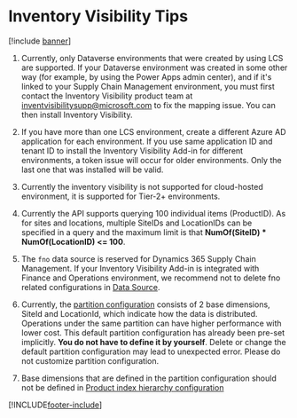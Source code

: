 <!--
 * @Author: your name
 * @Date: 2021-12-08 17:50:36
 * @LastEditTime: 2021-12-08 18:02:26
 * @LastEditors: Please set LastEditors
 * @Description: 打开koroFileHeader查看配置 进行设置: https://github.com/OBKoro1/koro1FileHeader/wiki/%E9%85%8D%E7%BD%AE
 * @FilePath: \undefinedc:\Users\qiwzhou\Desktop\InventoryServicePowerApps\Dynamics365Doc\Dynamics-365-Operations\articles\supply-chain\inventory\inventory-visibility-tips.md
-->

# Inventory Visibility Tips

[!include [banner](../includes/banner.md)]

1. Currently, only Dataverse environments that were created by using LCS are supported. If your Dataverse environment was created in some other way (for example, by using the Power Apps admin center), and if it's linked to your Supply Chain Management environment, you must first contact the Inventory Visibility product team at [inventvisibilitysupp@microsoft.com](mailto:inventvisibilitysupp@microsoft.com) to fix the mapping issue. You can then install Inventory Visibility.

1. If you have more than one LCS environment, create a different Azure AD application for each environment. If you use same application ID and tenant ID to install the Inventory Visibility Add-in for different environments, a token issue will occur for older environments. Only the last one that was installed will be valid.

1. Currently the inventory visibility is not supported for cloud-hosted environment, it is supported for Tier-2+ environments.

1. Currently the API supports querying 100 individual items (ProductID). As for sites and locations, multiple SiteIDs and LocationIDs can be specified in a query and the maximum limit is that **NumOf(SiteID) * NumOf(LocationID) <= 100**.

1. The `fno` data source is reserved for Dynamics 365 Supply Chain Management. If your Inventory Visibility Add-in is integrated with Finance and Operations environment, we recommend not to delete fno related configurations in [Data Source](inventory-visibility-configuration.md#data-source-configuration).

1. Currently, the [partition configuration](inventory-visibility-configuration.md#partition-configuration) consists of 2 base dimensions, SiteId and LocationId, which indicate how the data is distributed. Operations under the same partition can have higher performance with lower cost. This default partition configuration has already been pre-set implicitly. **You do not have to define it by yourself**. Delete or change the default partition configuration may lead to unexpected error. Please do not customize partition configuration.

1. Base dimensions that are defined in the partition configuration should not be defined in [Product index hierarchy configuration](inventory-visibility-configuration.md##index-configuration)

[!INCLUDE[footer-include](../../includes/footer-banner.md)]
